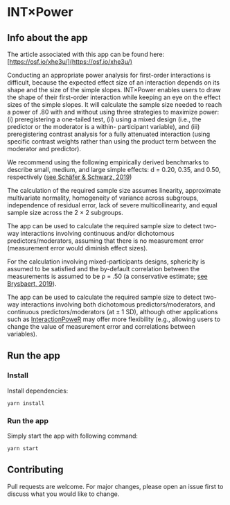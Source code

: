 # INT×Power

## Info about the app

The article associated with this app can be found here: [https://osf.io/xhe3u/](https://osf.io/xhe3u/)

Conducting an appropriate power analysis for first-order interactions is difficult, because the expected effect size of an interaction depends on its shape and the size of the simple slopes. INT×Power enables users to draw the shape of their first-order interaction while keeping an eye on the effect sizes of the simple slopes. It will calculate the sample size needed to reach a power of .80 with and without using three strategies to maximize power: (i) preregistering a one-tailed test, (ii) using a mixed design (i.e., the predictor or the moderator is a within- participant variable), and (iii) preregistering contrast analysis for a fully attenuated interaction (using specific contrast weights rather than using the product term between the moderator and predictor).

We recommend using the following empirically derived benchmarks to describe small, medium, and large simple effects: d = 0.20, 0.35, and 0.50, respectively ([see Schäfer & Schwarz, 2019](https://doi.org/10.3389/fpsyg.2019.00813))

The calculation of the required sample size assumes linearity, approximate multivariate normality, homogeneity of variance across subgroups, independence of residual error, lack of severe multicollinearity, and equal sample size across the 2 × 2 subgroups.

The app can be used to calculate the required sample size to detect two-way interactions involving continuous and/or dichotomous predictors/moderators, assuming that there is no measurement error (measurement error would diminish effect sizes).

For the calculation involving mixed-participants designs, sphericity is assumed to be satisfied and the by-default correlation between the measurements is assumed to be ρ = .50 (a conservative estimate; [see Brysbaert, 2019](http://doi.org/10.5334/joc.72)).

The app can be used to calculate the required sample size to detect two-way interactions involving both dichotomous predictors/moderators, and continuous predictors/moderators (at ± 1 SD), although other applications such as [InteractionPoweR](https://david-baranger.shinyapps.io/InteractionPoweR_analytic/) may offer more flexibility (e.g., allowing users to change the value of measurement error and correlations between variables).

## Run the app

### Install

Install dependencies:

```
yarn install
```

### Run the app

Simply start the app with following command:

```
yarn start
```

## Contributing

Pull requests are welcome. For major changes, please open an issue first to discuss what you would like to change.
